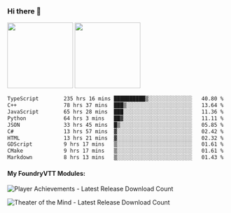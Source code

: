 ### Hi there 👋

<img height="150em" src="https://github-readme-stats.vercel.app/api?username=EddieDover&count_private=true&include_all_commits=true&show_icons=true&theme=dracula&hide_border=false&rank_icon=percentile"/>
<img height="150em" src="https://github-readme-stats.vercel.app/api/top-langs/?username=EddieDover&theme=dracula&hide_border=false&&layout=compact&langs_count=20" />

<!--START_SECTION:waka-->

```txt
TypeScript        235 hrs 16 mins ██████████▒░░░░░░░░░░░░░░   40.80 %
C++               78 hrs 37 mins  ███▒░░░░░░░░░░░░░░░░░░░░░   13.64 %
JavaScript        65 hrs 28 mins  ███░░░░░░░░░░░░░░░░░░░░░░   11.36 %
Python            64 hrs 3 mins   ██▓░░░░░░░░░░░░░░░░░░░░░░   11.11 %
JSON              33 hrs 45 mins  █▒░░░░░░░░░░░░░░░░░░░░░░░   05.85 %
C#                13 hrs 57 mins  ▓░░░░░░░░░░░░░░░░░░░░░░░░   02.42 %
HTML              13 hrs 21 mins  ▓░░░░░░░░░░░░░░░░░░░░░░░░   02.32 %
GDScript          9 hrs 17 mins   ▒░░░░░░░░░░░░░░░░░░░░░░░░   01.61 %
CMake             9 hrs 17 mins   ▒░░░░░░░░░░░░░░░░░░░░░░░░   01.61 %
Markdown          8 hrs 13 mins   ▒░░░░░░░░░░░░░░░░░░░░░░░░   01.43 %
```

<!--END_SECTION:waka-->

#### My FoundryVTT Modules:

  ![Player Achievements - Latest Release Download Count](https://img.shields.io/badge/dynamic/json?label=Player%20Achievements%20-%20Downloads@latest&query=assets%5B1%5D.download_count&url=https%3A%2F%2Fapi.github.com%2Frepos%2FEddieDover%2Ffvtt-player-achievements%2Freleases%2Flatest)

  ![Theater of the Mind - Latest Release Download Count](https://img.shields.io/badge/dynamic/json?label=Theater%20Of%20The%20Mind%20-%20Downloads@latest&query=assets%5B1%5D.download_count&url=https%3A%2F%2Fapi.github.com%2Frepos%2FEddieDover%2Ftheater-of-the-mind%2Freleases%2Flatest)

<a rel="me" href="https://techhub.social/@EddieDover"></a>
